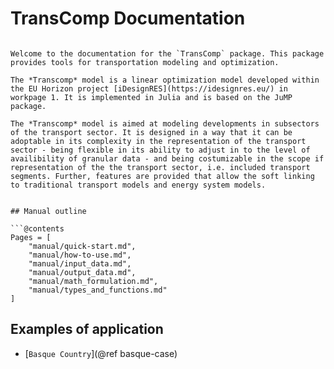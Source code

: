 # TransComp Documentation
```@id index

Welcome to the documentation for the `TransComp` package. This package provides tools for transportation modeling and optimization.

The *Transcomp* model is a linear optimization model developed within the EU Horizon project [iDesignRES](https://idesignres.eu/) in workpage 1. It is implemented in Julia and is based on the JuMP package. 

The *Transcomp* model is aimed at modeling developments in subsectors of the transport sector. It is designed in a way that it can be adoptable in its complexity in the representation of the transport sector - being flexible in its ability to adjust in to the level of availibility of granular data - and being costumizable in the scope if representation of the the transport sector, i.e. included transport segments. Further, features are provided that allow the soft linking to traditional transport models and energy system models.


## Manual outline

```@contents
Pages = [
	"manual/quick-start.md",
	"manual/how-to-use.md",
	"manual/input_data.md",
	"manual/output_data.md",
	"manual/math_formulation.md",
	"manual/types_and_functions.md"
]
```

## Examples of application
- [`Basque Country`](@ref basque-case)
